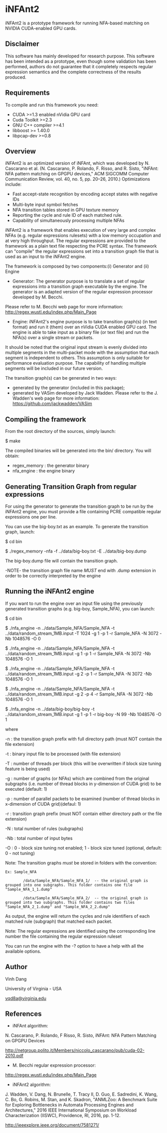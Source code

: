 ﻿iNFAnt2
=======

iNFAnt2 is a prototype framework for running NFA-based matching on NVIDIA CUDA-enabled GPU cards.


Disclaimer
----------
This software has mainly developed for research purpose.
This software has been intended as a prototype, even though some validation
has been performed, authors do not guarantee that it completely respects regular
expression semantics and the complete correctness of the results produced.


Requirements
------------
To compile and run this framework you need:
- CUDA >=1.3 enabled nVidia GPU card
- Cuda Toolkit >=2.3
- GNU C++ compiler >=4.1
- libboost >= 1.40.0
- libpcap-dev >=0.8


Overview
--------
iNFAnt2 is an optimized version of iNFAnt, which was developed by N. Cascarano et al.
(N. Cascarano, P. Rolando, F. Risso, and R. Sisto, "iNFAnt: NFA pattern matching on 
GPGPU devices," ACM SIGCOMM Computer Communication Review, vol. 40, no. 5, pp. 20–26, 2010.)
Optimizations include:
- Fast accept-state recognition by encoding accept states with negative IDs
- Multi-byte input symbol fetches
- NFA transition tables stored in GPU texture memory
- Reporting the cycle and rule ID of each matched rule.
- Capability of simultaneously processing multiple NFAs

iNFAnt2 is a framework that enables execution of very large and complex NFAs (e.g. 
regular expressions rulesets) with a low memory occupation and at very high throughput.
The regular expressions are provided to the framework as a plain text file respecting
the PCRE syntax. The framework can "compile" the regular expressions set into a 
transition graph file that is used as an input to the iNFAnt2 engine.

The framework is composed by two components:(i) Generator and (ii) Engine

- Generator:
The generator purpose is to translate a set of regular expressions into a
transition graph executable by the engine. The generator is an adapted version
of the regular expression processor developed by M. Becchi.

Please refer to M. Becchi web page for more information:
  http://regex.wustl.edu/index.php/Main_Page

- Engine:
iNFAnt2's engine purpose is to take transition graph(s) (in text format) and run it (them)
over an nVidia CUDA enabled GPU card. The engine is able to take input as a binary file
(or text file) and run the NFA(s) over a single stream or packets.

It should be noted that the original input stream is evenly divided into multiple segments
in the multi-packet mode with the assumption that each segment is independent to 
others. This assumption is only suitable for performance evaluation purpose. 
The capability of handling multiple segments will be included in our future version.

The transition graph(s) can be generated in two ways: 
  +  generated by the generator (included in this package); 
  +  generated by VASim developed by Jack Wadden. Please refer to the J. Wadden's web page for more information:
	 https://github.com/jackwadden/VASim
 

Compiling the framework
-----------------------
From the root directory of the sources, simply launch:

$ make

The compiled binaries will be generated into the bin/ directory.
You will obtain:
- regex_memory : the generator binary
- nfa_engine : the engine binary

Generating Transition Graph from regular expressions
----------------------------------------------------
For using the generator to generate the transition graph to be run by the iNFAnt2
engine, you must provide a file containing PCRE compatible regular expressions
one per line.

You can use the big-boy.txt as an example.
To generate the transition graph, launch:

$ cd bin

$ ./regex_memory -nfa -f ../data/big-boy.txt -E ../data/big-boy.dump

The big-boy.dump file will contain the transition graph.

-NOTE-
the transition graph file name *MUST* end with .dump extension in order
to be correctly interpreted by the engine


Running the iNFAnt2 engine
--------------------------
If you want to run the engine over an input file using the previously generated transition graphs (e.g. big-boy, Sample_NFA), you can launch:

$ cd bin

$ ./nfa_engine -n ../data/Sample_NFA/Sample_NFA -t ../data/random_stream_1MB.input -T 1024 -g 1 -p 1 -r Sample_NFA -N 3072 -Nb 1048576 -O 0

$ ./nfa_engine -n ../data/Sample_NFA/Sample_NFA -t ../data/random_stream_1MB.input -g 1 -p 1 -r Sample_NFA -N 3072 -Nb 1048576 -O 1

$ ./nfa_engine -n ../data/Sample_NFA/Sample_NFA -t ../data/random_stream_1MB.input -g 2 -p 1 -r Sample_NFA -N 3072 -Nb 1048576 -O 1

$ ./nfa_engine -n ../data/Sample_NFA/Sample_NFA -t ../data/random_stream_1MB.input -g 2 -p 4 -r Sample_NFA -N 3072 -Nb 1048576 -O 1

$ ./nfa_engine -n ../data/big-boy/big-boy -t ../data/random_stream_1MB.input -g 1 -p 1 -r big-boy -N 99 -Nb 1048576 -O 1

where

-n <file>:  the transition graph prefix with full directory path (must NOT contain the file extension)

-t <file>:  binary input file to be processed (with file extension)

-T <n>   :  number of threads per block (this will be overwritten if block size tuning feature is being used)

-g <n>   :  number of graphs (or NFAs) which are combined from the original subgraphs (i.e. number of thread blocks in y-dimension of CUDA grid) to be executed (default: 1)

-p <n>   :  number of parallel packets to be examined (number of thread blocks in x-dimension of CUDA grid)(defaul: 1)

-r <name>:  transition graph prefix (must NOT contain either directory path or the file extension)

-N <n>   :  total number of rules (subgraphs)

-Nb <n>  :  total number of input bytes

-O <n>   :  0 - block size tuning not enabled; 1 - block size tuned (optional, default: 0 - not tuning)

Note: The transition graphs *must* be stored in folders with the convention:

    Ex: Sample_NFA
	
	        /data/Sample_NFA/Sample_NFA_1/  -- the original graph is grouped into one subgraphs. This folder contains one file "Sample_NFA_1_1.dump"
			
	        /data/Sample_NFA/Sample_NFA_2/  -- the original graph is grouped into two subgraphs. This folder contains two files "Sample_NFA_2_1.dump" and "Sample_NFA_2_2.dump"
			
As output, the engine will return the cycles and rule identifiers of each matched rule (subgraph) that matched each packet.

Note: The regular expressions are identified using the corresponding line number
the file containing the regular expression ruleset

You can run the engine with the -? option to have a help with all the available options.


Author
------
Vinh Dang

University of Virginia - USA

vqd8a@virginia.edu


References
----------
- iNFAnt algorithm: 

N. Cascarano, P. Rolando, F Risso, R. Sisto, iNFAnt: NFA Pattern Matching on
GPGPU Devices

http://netgroup.polito.it/Members/niccolo_cascarano/pub/cuda-02-2010.pdf

- M. Becchi regular expression processor:

http://regex.wustl.edu/index.php/Main_Page

- iNFAnt2 algorithm: 

J. Wadden, V. Dang, N. Brunelle, T. Tracy II, D. Guo, E. Sadredini, K. Wang, 
C. Bo, G. Robins, M. Stan, and K. Skadron, "ANMLZoo: A Benchmark Suite for 
Exploring Bottlenecks in Automata Processing Engines and Architectures,"
2016 IEEE International Symposium on Workload Characterization (IISWC), 
Providence, RI, 2016, pp. 1-12. 

http://ieeexplore.ieee.org/document/7581271/

